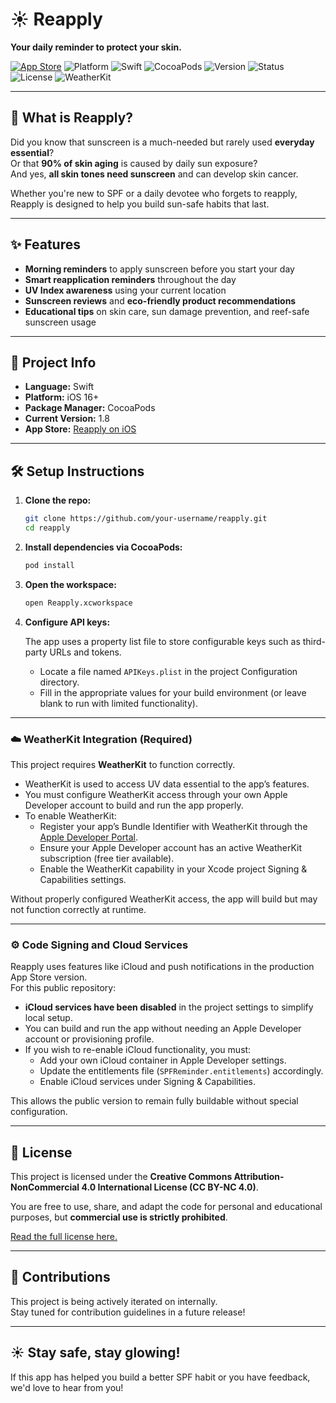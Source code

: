 # ☀️ Reapply

**Your daily reminder to protect your skin.**

[![App Store](https://img.shields.io/badge/App%20Store-Download-blue?logo=apple&style=flat)](https://apps.apple.com/be/app/reapply-sunscreen-timekeeper/id1451428485)
![Platform](https://img.shields.io/badge/platform-iOS%2016+-lightgrey)
![Swift](https://img.shields.io/badge/swift-5.7+-orange)
![CocoaPods](https://img.shields.io/badge/dependencies-CocoaPods-red)
![Version](https://img.shields.io/badge/version-1.8-blueviolet)
![Status](https://img.shields.io/badge/status-active-brightgreen)
![License](https://img.shields.io/badge/license-CC%20BY--NC%204.0-lightgrey)
![WeatherKit](https://img.shields.io/badge/WeatherKit-Required-blue)

---

## 📱 What is Reapply?

Did you know that sunscreen is a much-needed but rarely used **everyday essential**?  
Or that **90% of skin aging** is caused by daily sun exposure?  
And yes, **all skin tones need sunscreen** and can develop skin cancer.

Whether you're new to SPF or a daily devotee who forgets to reapply, Reapply is designed to help you build sun-safe habits that last.

---

## ✨ Features

- **Morning reminders** to apply sunscreen before you start your day
- **Smart reapplication reminders** throughout the day
- **UV Index awareness** using your current location
- **Sunscreen reviews** and **eco-friendly product recommendations**
- **Educational tips** on skin care, sun damage prevention, and reef-safe sunscreen usage

---

## 🔧 Project Info

- **Language:** Swift
- **Platform:** iOS 16+
- **Package Manager:** CocoaPods
- **Current Version:** 1.8
- **App Store:** [Reapply on iOS](https://apps.apple.com/be/app/reapply-sunscreen-timekeeper/id1451428485)

---

## 🛠 Setup Instructions

1. **Clone the repo:**
   ```bash
   git clone https://github.com/your-username/reapply.git
   cd reapply
   ```

2. **Install dependencies via CocoaPods:**
   ```bash
   pod install
   ```

3. **Open the workspace:**
   ```bash
   open Reapply.xcworkspace
   ```

4. **Configure API keys:**

   The app uses a property list file to store configurable keys such as third-party URLs and tokens.

   - Locate a file named `APIKeys.plist` in the project Configuration directory.
   - Fill in the appropriate values for your build environment (or leave blank to run with limited functionality).

---

### ☁️ WeatherKit Integration (Required)

This project requires **WeatherKit** to function correctly.

- WeatherKit is used to access UV data essential to the app’s features.
- You must configure WeatherKit access through your own Apple Developer account to build and run the app properly.
- To enable WeatherKit:
  - Register your app’s Bundle Identifier with WeatherKit through the [Apple Developer Portal](https://developer.apple.com/account/).
  - Ensure your Apple Developer account has an active WeatherKit subscription (free tier available).
  - Enable the WeatherKit capability in your Xcode project Signing & Capabilities settings.

Without properly configured WeatherKit access, the app will build but may not function correctly at runtime.

---

### ⚙️ Code Signing and Cloud Services

Reapply uses features like iCloud and push notifications in the production App Store version.  
For this public repository:

- **iCloud services have been disabled** in the project settings to simplify local setup.
- You can build and run the app without needing an Apple Developer account or provisioning profile.
- If you wish to re-enable iCloud functionality, you must:
  - Add your own iCloud container in Apple Developer settings.
  - Update the entitlements file (`SPFReminder.entitlements`) accordingly.
  - Enable iCloud services under Signing & Capabilities.

This allows the public version to remain fully buildable without special configuration.

---

## 📄 License

This project is licensed under the **Creative Commons Attribution-NonCommercial 4.0 International License (CC BY-NC 4.0)**.

You are free to use, share, and adapt the code for personal and educational purposes, but **commercial use is strictly prohibited**.

[Read the full license here.](https://creativecommons.org/licenses/by-nc/4.0/)

---

## 🤝 Contributions

This project is being actively iterated on internally.  
Stay tuned for contribution guidelines in a future release!

---

## ☀️ Stay safe, stay glowing!

If this app has helped you build a better SPF habit or you have feedback, we'd love to hear from you!